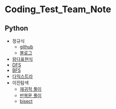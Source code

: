 # Coding_Test_Team_Note

## Python
* 정규식
  + [github](https://github.com/dongjun0128/Coding_Test_Team_Note/blob/main/Python/%EC%A0%95%EA%B7%9C%EC%8B%9D.md) 
  + [블로그](https://co-ding-zzoa.tistory.com/15)
* [람다표현식](https://co-ding-zzoa.tistory.com/14)
* [DFS](https://github.com/dongjun0128/Coding_Test_Team_Note/blob/main/Python/DFS.py)
* [BFS](https://github.com/dongjun0128/Coding_Test_Team_Note/blob/main/Python/BFS.py)
* [다익스트라](https://github.com/dongjun0128/Coding_Test_Team_Note/blob/main/Python/%EB%8B%A4%EC%9D%B5%EC%8A%A4%ED%8A%B8%EB%9D%BC.py)
* 이진탐색
  + [재귀적 풀이](https://github.com/dongjun0128/Coding_Test_Team_Note/blob/main/Python/%EC%9D%B4%EC%A7%84%ED%83%90%EC%83%89_%EC%9E%AC%EA%B7%80.py)
  + [반복문 풀이](https://github.com/dongjun0128/Coding_Test_Team_Note/blob/main/Python/%EC%9D%B4%EC%A7%84%ED%83%90%EC%83%89_%EB%B0%98%EB%B3%B5%EB%AC%B8.py)
  + [bisect](https://github.com/dongjun0128/Coding_Test_Team_Note/blob/main/Python/bisect.py)

